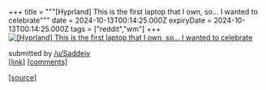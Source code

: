 +++
title = """[Hyprland] This is the first laptop that I own, so... I wanted to celebrate"""
date = 2024-10-13T00:14:25.000Z
expiryDate = 2024-10-13T00:14:25.000Z
tags = ["reddit","wm"]
+++
[![[Hyprland] This is the first laptop that I own, so... I wanted to celebrate](https://b.thumbs.redditmedia.com/EekgIB7YFfnIB2rHlTC0psyU3k71HYCZrS0umta1kcw.jpg "[Hyprland] This is the first laptop that I own, so... I wanted to celebrate")](https://www.reddit.com/r/unixporn/comments/1g2diq0/hyprland_this_is_the_first_laptop_that_i_own_so_i/)

submitted by [/u/Saddeiv](https://www.reddit.com/user/Saddeiv)  
[\[link\]](https://www.reddit.com/gallery/1g2diq0) [\[comments\]](https://www.reddit.com/r/unixporn/comments/1g2diq0/hyprland_this_is_the_first_laptop_that_i_own_so_i/)

[[source]](https://www.reddit.com/r/unixporn/comments/1g2diq0/hyprland_this_is_the_first_laptop_that_i_own_so_i/)
